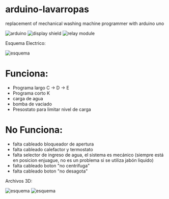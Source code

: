 # arduino-lavarropas
 replacement of mechanical washing machine programmer with arduino uno

![arduino](https://raw.githubusercontent.com/k4b3z4/arduino-lavarropas/master/docs/4622_large_arduino_uno_main_board.jpg)
![display shield](https://raw.githubusercontent.com/k4b3z4/arduino-lavarropas/master/docs/sku_136426_1.jpg)
![relay module](https://raw.githubusercontent.com/k4b3z4/arduino-lavarropas/master/docs/4-channel%20relay%20Module-800x800.jpg)


Esquema Electrico:

![esquema](https://raw.githubusercontent.com/k4b3z4/arduino-lavarropas/master/docs/circuit.png)

# Funciona:

* Programa largo C -> D -> E
* Programa corto K
* carga de agua
* bomba de vaciado 
* Presostato para limitar nivel de carga

# No Funciona:

* falta cableado bloqueador de apertura
* falta cableado calefactor y termostato
* falta selector de ingreso de agua, el sistema es mecánico (siempre está en posicion enjuague, no es un problema si se utiliza jabón liquido) 
* falta cableado boton "no centrifuga"
* falta cableado boton "no desagota"

Archivos 3D:

![esquema](https://raw.githubusercontent.com/k4b3z4/arduino-lavarropas/master/docs/frente_lavarropas.png)
![esquema](https://raw.githubusercontent.com/k4b3z4/arduino-lavarropas/master/docs/soporte_reles.png)
